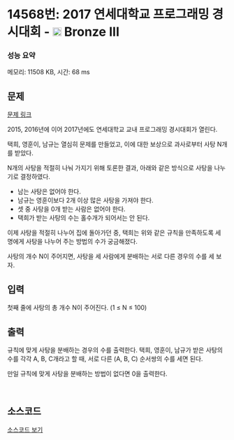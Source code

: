 # 14568번: 2017 연세대학교 프로그래밍 경시대회 - <img src="https://static.solved.ac/tier_small/3.svg" style="height:20px" /> Bronze III

<!-- performance -->
### 성능 요약
메모리: 11508 KB, 시간: 68 ms
<!-- end -->

## 문제

[문제 링크](https://boj.kr/14568)


<p>2015, 2016년에 이어 2017년에도 연세대학교 교내 프로그래밍 경시대회가 열린다.</p>

<p>택희, 영훈이, 남규는 열심히 문제를 만들었고, 이에 대한 보상으로 과사로부터 사탕 N개를 받았다.</p>

<p>N개의 사탕을 적절히 나눠 가지기 위해 토론한 결과, 아래와 같은 방식으로 사탕을 나누기로 결정하였다.</p>

<ul>
<li>남는 사탕은 없어야 한다.</li>
<li>남규는 영훈이보다 2개 이상 많은 사탕을 가져야 한다.</li>
<li>셋 중 사탕을 0개 받는 사람은 없어야 한다.</li>
<li>택희가 받는 사탕의 수는 홀수개가 되어서는 안 된다.</li>
</ul>

<p>이제 사탕을 적절히 나누어 집에 돌아가던 중, 택희는 위와 같은 규칙을 만족하도록 세 명에게 사탕을 나누어 주는 방법의 수가 궁금해졌다.</p>

<p>사탕의 개수 N이 주어지면, 사탕을 세 사람에게 분배하는 서로 다른 경우의 수를 세 보자.</p>



## 입력


<p>첫째 줄에 사탕의 총 개수 N이 주어진다. (1 ≤ N ≤ 100)</p>



## 출력


<p>규칙에 맞게 사탕을 분배하는 경우의 수를 출력한다. 택희, 영훈이, 남규가 받은 사탕의 수를 각각 A, B, C개라고 할 때, 서로 다른 (A, B, C)&nbsp;순서쌍의 수를 세면 된다.</p>

<p>만일 규칙에 맞게 사탕을 분배하는 방법이 없다면 0을 출력한다.</p>

<p>&nbsp;</p>



## 소스코드

[소스코드 보기](Main.java)